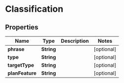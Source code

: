
# Classification

## Properties
Name | Type | Description | Notes
------------ | ------------- | ------------- | -------------
**phrase** | **String** |  |  [optional]
**type** | **String** |  |  [optional]
**targetType** | **String** |  |  [optional]
**planFeature** | **String** |  |  [optional]



